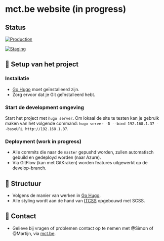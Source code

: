 # mct.be website (in progress)
## Status
[![Production](https://github.com/NMCT/mct-design/actions/workflows/main.yaml/badge.svg)](https://github.com/NMCT/mct-design/actions/workflows/main.yaml)

[![Staging](https://api.netlify.com/api/v1/badges/5d140b79-088c-42fe-b39c-eff0def3a1f8/deploy-status)](https://app.netlify.com/sites/epic-beaver-de68d9/deploys)


## 🚀 Setup van het project
### Installatie
- [Go Hugo](https://gohugo.io/getting-started/installing/) moet geïnstalleerd zijn.
- Zorg ervoor dat je Git geïnstalleerd hebt.

### Start de development omgeving
Start het project met ```hugo server```.
Om lokaal de site te testen kan je gebruik maken van het volgende command: ```hugo server -D --bind 192.168.1.37 --baseURL http://192.168.1.37```.

### Deployment (work in progress)
- Alle commits die naar de ```master``` gepushd worden, zullen automatisch gebuild en gedeployd worden (naar Azure).
- Via GitFlow (kan met GitKraken) worden features uitgewerkt op de develop-branch.

## 🧱 Structuur
- Volgens de manier van werken in [Go Hugo](https://gohugo.io/getting-started/directory-structure/).
- Alle styling wordt aan de hand van [ITCSS](https://xfive.co/blog/itcss-scalable-maintainable-css-architecture/) opgebouwd met SCSS.

## 📮 Contact
- Gelieve bij vragen of problemen contact op te nemen met @Simon of @Martijn, via [mct.be](https://mct.be/contact/).

